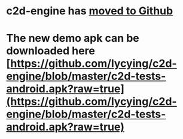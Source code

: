 # c2d-engine has [moved to Github](https://github.com/lycying/c2d-engine) #

# The new demo apk can be downloaded here [https://github.com/lycying/c2d-engine/blob/master/c2d-tests-android.apk?raw=true](https://github.com/lycying/c2d-engine/blob/master/c2d-tests-android.apk?raw=true) #